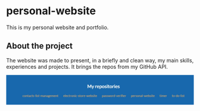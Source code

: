 # personal-website

This is my personal website and portfolio.

## About the project

The website was made to present, in a briefly and clean way, my main skills, experiences and projects.
It brings the repos from my GitHub API.

![repos](https://github.com/jf-gomes/personal-website/blob/master/img/repos.jpg)
